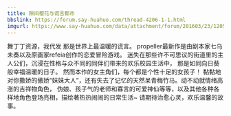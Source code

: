 ```yaml
---
title: 隙间樱花与谎言都市
bbslink: https://forum.say-huahuo.com/thread-4206-1-1.html
imgurl: https://www.say-huahuo.com/data/attachment/forum/201603/23/120558dsafufscaf8lp99c.jpg
---
```


舞丁丁资源，我代发
那是世界上最温暖的谎言。
propeller最新作是由剧本家七乌未奏以及原画家refeia创作的恋爱冒险游戏。
迷失在那些许不可思议的街道里的主人公们，沉浸在性格与众不同的同伴们带来的欢乐校园生活中，
那是如同向日葵般幸福温暖的日子。
然而本作的女主角们，每个都是个性十足的女孩子！
黏黏地对你撒娇的傲娇“妹妹大人”，还有失去了记忆的天然呆青梅竹马。动不动就情绪高涨的吉祥物角色，
伪娘、孩子气的老师和寡言的可爱神仙等等，以及其他各种各样地角色登场亮相，描绘著热热闹闹的日常生活~
请期待治愈心灵，欢乐温馨的故事。<!--more-->

